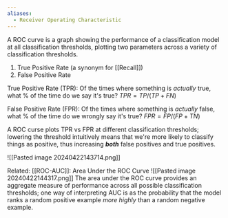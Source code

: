```yaml
---
aliases:
  - Receiver Operating Characteristic
---
```

A ROC curve is a graph showing the performance of a classification model at all classification thresholds, plotting two parameters across a variety of classification thresholds.
1. True Positive Rate (a synonym for [[Recall]])
2. False Positive Rate

True Positive Rate (TPR): Of the times where something is *actually* true, what % of the time do we say it's true?
$TPR = TP / (TP+FN)$ 

False Positive Rate (FPR): Of the times where something is *actually* false, what % of the time do we wrongly say it's true?
$FPR = FP / (FP + TN)$ 

A ROC curse plots TPR vs FPR at different classification thresholds; lowering the threshold intuitively means that we're more likely to classify things as positive, thus increasing ***both*** false positives and true positives.

![[Pasted image 20240422143714.png]]


Related: [[ROC-AUC]]: Area Under the ROC Curve
![[Pasted image 20240422144317.png]]
The area under the ROC curve provides an aggregate measure of performance across all possible classification thresholds; one way of interpreting AUC is as the probability that the model ranks a random positive example *more highly* than a random negative example.